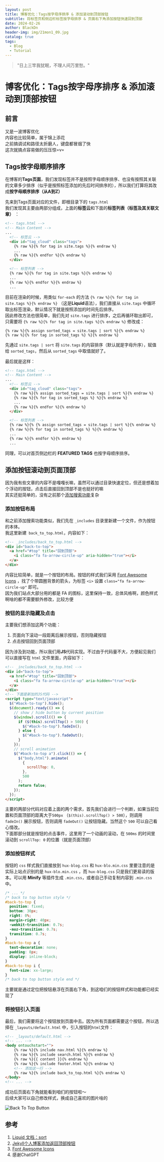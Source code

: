 ```yaml
---
layout: post
title: 博客优化：Tags按字母序排序 & 添加滚动到顶部按钮
subtitle: 将标签页和侧边栏标签按字母排序 & 页面右下角添加按钮快速回到顶部
date: 2024-02-26
author: BlackDn
header-img: img/21mon1_09.jpg
catalog: true
tags:
  - Blog
  - Tutorial
---
```

> "日上三竿我犹眠，不理人间万里愁。"
# 博客优化：Tags按字母序排序 & 添加滚动到顶部按钮

## 前言

又是一波博客优化  
内容也比较简单，属于锦上添花   
之前搞调试和路径太折磨人，键盘都冒烟了快  
这次就搞点容易做的压压惊=v=


## Tags按字母顺序排序

在博客的**Tags页面**，我们发现标签并不是按照字母顺序排序、也没有按照其关联的文章多少排序（似乎是按照标签添加的先后时间排序的），所以我们打算将其改成**按字母顺序排序（从A到Z）** 

先来到Tags页面对应的文件，即根目录下的 `tags.html`  
我们发现其主要由两部分组成，上面的**标签云**和下面的**标签列表（标签及其关联文章）** ：

```html
<!-- tags.html -->
<!-- Main Content -->
...
  <!-- 标签云 -->
  <div id="tag_cloud" class="tags">
	{% raw %}{% for tag in site.tags %}{% endraw %}
	...
	{% raw %}{% endfor %}{% endraw %}
  </div>

  <!-- 标签列表 -->
  {% raw %}{% for tag in site.tags %}{% endraw %}
  ...
  {% raw %}{% endfor %}{% endraw %}
  ...
```

目前在渲染的时候，用类似 `for-each` 的方法 `{% raw %}{% for tag in site.tags %}{% endraw %}` （这是**Liquid**语法），我们直接从 `site.tags` 中循环取出标签渲染，默认情况下就是按照添加的时间先后排序。  
因此修改方法也很简单，我们先对 `site.tags` 进行排序，之后再循环取出即可，只需要将 `{% raw %}{% for tag in site.tags %}{% endraw %}` 修改成：

```
{% raw %}{% assign sorted_tags = site.tags | sort %}{% endraw %}
{% raw %}{% for tag in sorted_tags %} %}{% endraw %}
```

先通过 `site.tags | sort` 将 `site.tags` 的内容排序（默认就是字母升序），赋值给 `sorted_tags`，然后从 `sorted_tags` 中取值就好了。

最后就是这样：

```html
<!-- tags.html -->
<!-- Main Content -->
...
  <!-- 标签云 -->
  <div id="tag_cloud" class="tags">
	{% raw %}{% assign sorted_tags = site.tags | sort %}{% endraw %}
	{% raw %}{% for tag in sorted_tags %} %}{% endraw %}
	...
	{% raw %}{% endfor %}{% endraw %}
  </div>

  <!-- 标签列表 -->
  {% raw %}{% {% assign sorted_tags = site.tags | sort %}{% endraw %}
  {% raw %}{% for tag in sorted_tags %} %}{% endraw %}
  ...
  {% raw %}{% endfor %}{% endraw %}
  ...
```

同理，可以对首页侧边栏的 **FEATURED TAGS** 也按字母顺序排序。

## 添加按钮滚动到页面顶部

因为我有些文章的内容不是嘎嘎长嘛，虽然可以通过目录快速定位，但还是想着加个浮动的按钮，点击后直接回到顶部不是也挺好的嘛   
其实还挺简单的，没有之前那个[添加搜索功能](../2023-01-16-Search-in-Blog-2023)复杂

### 添加按钮布局

和之前添加搜索功能类似，我们先在 `_includes` 目录里新建一个文件，作为按钮的本体。  
我这里新建` back_to_top.html`，内容如下：

```html
<!-- _includes/back_to_top.html -->
<div id="back-to-top">
  <a href="#top" title="回到顶部">
    <i class="fa fa-arrow-circle-up" aria-hidden="true"></i>
  </a>
</div>
```

内容比较简单，就是一个按钮的布局。按钮的样式我们采用 [Font Awesome Icons](https://fontawesome.com/v4/icons/) ，找了个带圆圈背景的箭头，为标签 `<i>` 设置 `class="fa fa-arrow-circle-up"` 即可。  
因为我们站点大部分用的都是 FA 的图标，这里保持一致，总体风格啊，颜色样式啊啥的都不需要额外修改，比较方便

### 按钮的显示隐藏及点击

主要我们想添加这两个功能：

1. 页面向下滚动一段距离后展示按钮，否则隐藏按钮
2. 点击按钮回到页面顶部

因为涉及到功能，所以我们用**JS**代码实现。不过由于代码量不大，方便起见我们可以直接写在 `html` 文件里面，内容如下：

```html
<!-- _includes/back_to_top.html -->
<div id="back-to-top">
  <a href="#top" title="回到顶部">
    <i class="fa fa-arrow-circle-up" aria-hidden="true"></i>
  </a>
</div>
<!-- 下面是新加的JS代码 -->
<script type="text/javascript">
  $("#back-to-top").hide();
  $(document).ready(() => {
    // show / hide button by current position
    $(window).scroll(() => {
      if ($(this).scrollTop() > 500) {
        $("#back-to-top").fadeIn();
      } else {
        $("#back-to-top").fadeOut();
      }
    });
    // scroll animation
    $("#back-to-top a").click(() => {
      $("body,html").animate(
        {
          scrollTop: 0,
        },
        500
      );
      return false;
    });
  });
</script>
```

主要的两部分代码对应着上面的两个需求，首先我们会进行一个判断，如果当前位置和页面顶部的距离大于`500px` （`$(this).scrollTop() > 500`），则调用 `fadeIn()` 展示按钮，否则调用 `fadeOut()` 让按钮隐藏。当然这个 `500` 可以自己看心情改。  
下面那部分就是按钮的点击事件，这里用了一个动画的滚动，在 `500ms` 的时间里滚动到 `scrollTop: 0` 的位置（就是页面顶部）

### 添加按钮样式

按钮的 `css` 样式我们直接放到 `hux-blog.css` 和 `hux-blo.min.css` 里要注意的是实际上站点识别的是 `hux-blo.min.css` ，而 `hux-blog.css` 只是我们更易读的版本。可以用 **Minify** 等插件生成 `.min.css`，或者自己手动复制内容到 `.min.css` 中。

```css
/* ... */
/* back to top button style */
#back-to-top {
  position: fixed;
  bottom: 30px;
  right: 0%;
  margin-right: 40px;
  -webkit-transition: 0.7s;
  -moz-transition: 0.7s;
  transition: 0.7s;
}
#back-to-top a {
  text-decoration: none;
  padding: 8px;
  display: inline-block;
}
#back-to-top i {
  font-size: xx-large;
}
/* back to top button style end */
```

主要就是通过定位把按钮悬浮在页面右下角，到这咱们的按钮样式和功能都已经实现了

### 将按钮引入页面

最后，我们需要将这个按钮放到页面中去。因为所有页面都需要这个按钮，所以选择在 `_layouts/default.html` 中，引入按钮的`html`文件：

```html
<!-- _layouts/default.html -->
<!-- ... -->
<body ontouchstart="">
	{% raw %}{% include nav.html %}{% endraw %}
	{% raw %}{% include search.html %}{% endraw %}
	{% raw %}{{ content }}{% endraw %}
	{% raw %}{% include footer.html %}{% endraw %}
	<!-- 添加这一行 -->
	{% raw %}{% include back_to_top.html %}{% endraw %}
</body>
<!-- ... -->
```

成功后页面右下角就能看到咱们的按钮啦～  
后续大家可以自己修改样式，换成自己喜欢的图片啥的

![Back To Top Button](https://s11.ax1x.com/2024/02/26/pFa61it.png)
## 参考

1. [Liquid 文档：sort](https://shopify.github.io/liquid/filters/sort/)
2. [Jekyll个人博客添加返回顶部按钮](https://zoharandroid.github.io/2019-08-04-Jekyll%E4%B8%AA%E4%BA%BA%E5%8D%9A%E5%AE%A2%E6%B7%BB%E5%8A%A0%E8%BF%94%E5%9B%9E%E9%A1%B6%E9%83%A8%E6%8C%89%E9%92%AE/)
3. [Font Awesome Icons](https://fontawesome.com/v4/icons/)
4. 感谢ChatGPT